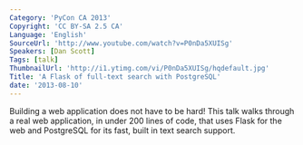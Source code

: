 ```yaml
---
Category: 'PyCon CA 2013'
Copyright: 'CC BY-SA 2.5 CA'
Language: 'English'
SourceUrl: 'http://www.youtube.com/watch?v=P0nDa5XUISg'
Speakers: [Dan Scott]
Tags: [talk]
ThumbnailUrl: 'http://i1.ytimg.com/vi/P0nDa5XUISg/hqdefault.jpg'
Title: 'A Flask of full-text search with PostgreSQL'
date: '2013-08-10'
---
```

Building a web application does not have to be hard! This talk walks through a real web application, in under 200 lines of code, that uses Flask for the web and PostgreSQL for its fast, built in text search support.

